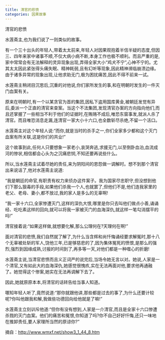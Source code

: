 ```yaml
---
title: 清官的悲愤
categories: 因果故事
---
```


	   
清官的悲愤

水莲斋主,也为我们说了一则类似的故事。

有一个三十出头的年轻人,带着太太前来,年轻人对因果观抱着半信半疑的态度,但因三、四年来家中诸事不顺,不仅大病小病不断,本身工作也极不顺利。而且严重的是,家中常常会有无法解释的灵异现象出现,弄得全家大小“鸡犬不宁”,心神不宁的。尤其太太因此紧张得头痛失眠、精神耗弱,且有幻听等现象,因此精神濒临崩溃边缘。由于诸多异常的现象出现,让他求助无门,极为困扰痛苦,因此不得不前来一试。

水莲斋主稍闭目沉思后,沉重的对他说,你们家所发生的事,和在明朝时发生的一件灭门血案有关。

原来在明朝时,有一个以某贪官为首的集团,因私下盗用国库黄金,被朝廷发觉有异后,委派一个正直的清官来查案。当这个不法集团,发现清官办案的方向指向他们,而且还掌握了一些相当不利于他们的证据时,在贿赂不成后,唯恐东窗事发,就派人杀了清官。而且唯恐消息走漏,连清官一家大小十六口,也全数斩尽杀绝,不留一个活口。

水莲斋主对这个年轻人说:“而你,就是当时的杀手之一,你们全家多少都和这个灭门血案有所关联,这是你们的共业!”

这个故事到此,任何人只要想象一家老小,哀哭奔逃,求援无门,以至倒卧血泊,血流成河的惨状,相信都会心头为之沉痛悲悯,不知还要再说些什么。

所以,当水莲斋主试着尽她的责任,来为阴阳间的恩怨做一调解时。想不到那个清官出来说话了,他对水莲斋主说道:

“我是朝廷的命官,有职责有权力来侦办这件案子。我为国家尽忠职守,但没想到他们下那么狠毒的手段,如果他们杀我一个人,也就罢了,但他们不是,他们连我家里的老父、老母、妻小,都不放过,我的家人是多么的无辜啊!

“我一家十六口,全家惨遭灭门,这样的深仇大恨,哪里是你只去叫他们做点小善,诵诵经、吃吃素这样的回向,就可以将我一家被灭门的血海深仇,就这样一笔勾消摆平的吗!”

清官接着说:“如果这样做,就想要化解,那么公理何在?天理何在啊!”

面对清官的悲愤,我们自然就了解了,为什么当含辉和尚忏悔诵经要求解冤时,那十八个无辜被处斩的军人,饶他三年,已是够慈悲的了,因为集体冤死的愤恨,是那么的强烈,强烈到因缘成熟,讨报的时间到了,再多等一天,对他们都是一种噬心的折磨!

水莲斋主说,当清官悲愤而且义正词严的说完后,当场令她无言以对。她说,人家是一个清官,又有如此大的血海深仇,她感觉很愧疚,实在无法再面对他,要求他再通融了。她觉得这个惨案,她实在无法再调解下去了。

因此,她就原原本本,将清官的话转告给当事人知道。

哪知年轻人听了,竟然说道:“那你就跟他讲,那些都是过去的事了,为什么还要计较呢?你叫他跟我和解,我做些功德回向给他就是了嘛!”

水莲斋主立刻训斥他道:“但你有没有想到,人家是一介清官,而且是全家十六口惨遭杀戮的灭门血案。他们的痛苦和冤恨,你知道了吗?你不自己好好忏悔,还只一味地在推卸责任,要人家理所当然的原谅你?”


摘自：http://www.wmxf.net/show3_1_44_8.htm